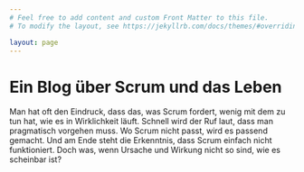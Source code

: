 ```yaml
---
# Feel free to add content and custom Front Matter to this file.
# To modify the layout, see https://jekyllrb.com/docs/themes/#overriding-theme-defaults

layout: page
---
```

# Ein Blog über Scrum und das Leben

Man hat oft den Eindruck, dass das, was Scrum fordert, wenig mit dem zu tun hat, wie es in Wirklichkeit läuft.
Schnell wird der Ruf laut, dass man pragmatisch vorgehen muss.
Wo Scrum nicht passt, wird es passend gemacht.
Und am Ende steht die Erkenntnis, dass Scrum einfach nicht funktioniert.
Doch was, wenn Ursache und Wirkung nicht so sind, wie es scheinbar ist?
